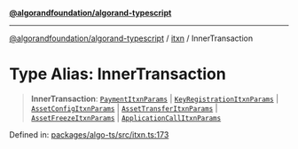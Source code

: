 [**@algorandfoundation/algorand-typescript**](../../../README.md)

***

[@algorandfoundation/algorand-typescript](../../../README.md) / [itxn](../README.md) / InnerTransaction

# Type Alias: InnerTransaction

> **InnerTransaction**: [`PaymentItxnParams`](../interfaces/PaymentItxnParams.md) \| [`KeyRegistrationItxnParams`](../interfaces/KeyRegistrationItxnParams.md) \| [`AssetConfigItxnParams`](../interfaces/AssetConfigItxnParams.md) \| [`AssetTransferItxnParams`](../interfaces/AssetTransferItxnParams.md) \| [`AssetFreezeItxnParams`](../interfaces/AssetFreezeItxnParams.md) \| [`ApplicationCallItxnParams`](../interfaces/ApplicationCallItxnParams.md)

Defined in: [packages/algo-ts/src/itxn.ts:173](https://github.com/algorandfoundation/puya-ts/blob/main/packages/algo-ts/src/itxn.ts#L173)
